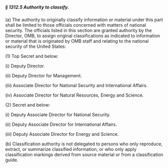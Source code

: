 ##### § 1312.5 Authority to classify. #####

(a) The authority to originally classify information or material under this part shall be limited to those officials concerned with matters of national security. The officials listed in this section are granted authority by the Director, OMB, to assign original classifications as indicated to information or material that is originated by OMB staff and relating to the national security of the United States:

(1) Top Secret and below:

(i) Deputy Director.

(ii) Deputy Director for Management.

(iii) Associate Director for National Security and International Affairs.

(iv) Associate Director for Natural Resources, Energy and Science.

(2) Secret and below:

(i) Deputy Associate Director for National Security.

(ii) Deputy Associate Director for International Affairs.

(iii) Deputy Associate Director for Energy and Science.

(b) Classification authority is not delegated to persons who only reproduce, extract, or summarize classified information, or who only apply classification markings derived from source material or from a classification guide.